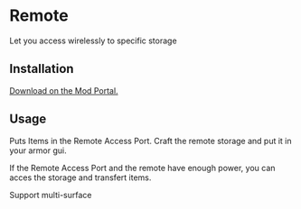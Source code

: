 # Remote

Let you access wirelessly to specific storage

## Installation

[Download on the Mod Portal.](https://mods.factorio.com/mod/RemoteStorage)

## Usage

Puts Items in the Remote Access Port.
Craft the remote storage and put it in your armor gui.

If the Remote Access Port and the remote have enough power, you can acces the storage and transfert items.

Support multi-surface